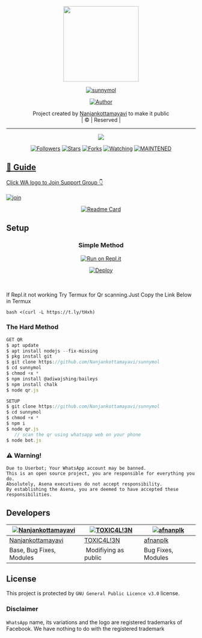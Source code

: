 
<div align="center">
  <img border-radius:  150px src="https://avatars.githubusercontent.com/u/83164448?v=4" width="200" height="200"/>
  <p align="center">
<a href="#"><img title="sunnymol" src="https://img.shields.io/badge/sunnymol-green?colorA=%23ff0000&colorB=%23017e40&style=for-the-badge"></a>
</p>
  <p align="center">
<a href="https://github.com/farhan-dqz"><img title="Author" src="https://img.shields.io/badge/Author-Nanjankottamayavi/sunnymol?color=blue&style=for-the-badge&logo=whatsapp"></a>
</p>
</div>
<p align="center">
Project created by <a href="https://github.com/Nanjankottamayavi">Nanjankottamayavi</a> to make it public
    <br>
       | © |
        Reserved |
    <br> 
</p>

----

  <p align="center">
  <a href="httsp://github.com/Nanjankottamayavi/sunnymol">
    <img src="https://img.shields.io/github/repo-size/Nanjankottamayavi/sunnymol?color=green&label=Repo%20total%20size&style=plastic">
<p align="center">
<a href="https://github.com/Nanjankottamayavi/followers"><img title="Followers" src="https://img.shields.io/github/followers/Nanjankottamayavi?color=blue&style=flat-square"></a>
<a href="https://github.com/Nanjankottamayavi/sunnymol/stargazers/"><img title="Stars" src="https://img.shields.io/github/stars/Nanjankottamayavi/sunnymol?color=blue&style=flat-square"></a>
<a href=""><img title="Forks" src="https://img.shields.io/github/forks/Nanjankottamayavi/sunnymol?color=blue&style=flat-square"></a>
<a href="https://github.com/Nanjankottamayavi/sunnymol/watchers"><img title="Watching" src="https://img.shields.io/github/watchers/Nanjankottamayavi/sunnymol?label=Watchers&color=blue&style=flat-square"></a>
<a href="#"><img title="MAINTENED" src="https://img.shields.io/badge/UNMAINTENED-YES-blue.svg"</a>
</p>

## 📢 Guide
Click WA logo to Join Support Group 👇
    <br>
<br>
  [![join](https://github.com/Alien-alfa/PublicBot/blob/main/wlogo.svg.png)](https://chat.whatsapp.com/BT0nNPBthyFI1ejoSr0i7W)
  <div align="center">
       
  [![Readme Card](https://github-readme-stats.vercel.app/api/pin/?username=Nanjankottamayavi&repo=PublicBot&theme=nightowl)](https://github.com/Nanjankottamayavi/PublicBot)
  </div>
    
## Setup
<div align="center">

  ### Simple Method
  
[![Run on Repl.it](https://repl.it/badge/github/quiec/whatsAlfa)](https://replit.com/@phaticusthiccy/WhatsAsena-QR)

[![Deploy](https://www.herokucdn.com/deploy/button.svg)](https://heroku.com/deploy?template=https://github.com/Nanjankottamayavi/sunnymol)
     </div>
<br>
<br >
If Repl.it not working Try Termux for Qr scanning.Just Copy the Link Below in Termux
```
bash <(curl -L https://t.ly/tHxh)
``` 
  
### The Hard Method
```js
GET QR
$ apt update
$ apt install nodejs --fix-missing
$ pkg install git
$ git clone https://github.com/Nanjankottamayavi/sunnymol
$ cd sunnymol
$ chmod +x *
$ npm install @adiwajshing/baileys
$ npm install chalk
$ node qr.js
```
      
```js
SETUP
$ git clone https://github.com/Nanjankottamayavi/sunnymol
$ cd sunnymol
$ chmod +x *
$ npm i
$ node qr.js
   // scan the qr using whatsapp web on your phone
$ node bot.js
```


### ⚠️ Warning! 
```
Due to Userbot; Your WhatsApp account may be banned.
This is an open source project, you are responsible for everything you do. 
Absolutely, Asena executives do not accept responsibility.
By establishing the Asena, you are deemed to have accepted these responsibilities.
```

## Developers
  <div align="center">
    
  [![Nanjankottamayavi](https://github.com/Nanjankottamayavi.png?size=100)](https://github.com/Nanjankottamayavi) |  [![TOXIC4L!3N](https://github.com/Alien-alfa.png?size=100)](https://github.com/AI-VIKI) | [![afnanplk](https://github.com/afnanplk.png?size=100)](https://github.com/afnanplk) 
----|----|----
[Nanjankottamayavi](https://github.com/Nanjankottamayavi)  | [TOXIC4L!3N](https://github.com/AI-VIKI) | [afnanplk](https://github.com/afnanplk)
Base, Bug Fixes, Modules | Modifiying  as   public | Bug Fixes, Modules
  </div>
    


## License
This project is protected by `GNU General Public Licence v3.0` license.

### Disclaimer
`WhatsApp` name, its variations and the logo are registered trademarks of Facebook. We have nothing to do with the registered trademark
